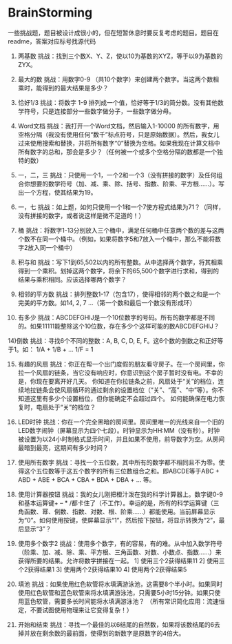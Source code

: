 BrainStorming
=============

一些挑战题，题目被设计成很小的，但在短暂休息时要反复考虑的题目。题目在readme，答案对应标号找源代码

1) 两基数
挑战：找到三个数X、Y、Z，使以10为基数的XYZ，等于以9为基数的ZYX。
3) 最大的数
挑战：用数字0-9 （共10个数字）来创建两个数字。当这两个数相乘时，能得到的最大结果是多少？

4) 恰好1/3
挑战：将数字 1-9 排列成一个值，恰好等于1/3的简分数。没有其他数学符号，只是连接部分一些数字做分子，一些数字做分母。

6) Word文档
挑战：我打开一个Word文档，然后输入1-10000 的所有数字，用空格分隔（我没有使用任何“数千”标点符号，只是原始数据）。然后，我女儿过来使用搜索和替换，并将所有数字“0”替换为空格。如果我现在计算文档中所有数字的总和，那会是多少？（任何被一个或多个空格分隔的数都是一个独特的数）

8) 一，二，三
挑战：只使用一个1，一个2和一个3（没有拼接的数字）及任何组合你想要的数学符号（加、减、乘、除、括号、指数、阶乘、平方根……）。写出一个方程，使其结果为19。

9) 一，七
挑战：如上题，如何只使用一个1和一个7使方程式结果为71？（同样，没有拼接的数字，或者说这样是微不足道的！）

10) 桶
挑战：将数字1-13分别放入三个桶中，满足任何桶中任意两个数的差与这两个数不在同一个桶中。（例如，如果将数字5和7放入一个桶中，那么不能将数字2放入同一个桶中）

11) 积与和
挑战：写下1到65,502以内的所有整数。从中选择两个数字，将其相乘得到一个乘积。划掉这两个数字，将余下的65,500个数字进行求和，得到的结果与乘积相同。应该选择哪两个数字？

12) 相邻的平方数
挑战：排列整数1-17（包含17），使得相邻的两个数之和是一个完美的平方数。如14, 2, 7 …（第一个数和最后一个数没有形成环）

13) 有多少
挑战：ABCDEFGHIJ是一个10位数字的号码。所有的数字都是不同的。如果11111能整除这个10位数，存在多少个这样可能的数ABCDEFGHIJ？

14)倒数
挑战：寻找6个不同的整数：A, B, C, D, E, F。这6个数的倒数之和正好等于1。如： 1/A + 1/B + … 1/F = 1

15) 有趣的风扇
挑战：你正在帮一个出门度假的朋友看守房子。在一个房间里，你拉一个风扇的链条，当它没有响应时，你意识到这个房子暂时没有电。不幸的是，你现在要离开好几天。
你知道在你拉链条之前，风扇处于“关”的档位，连续地拉链条会使风扇循环的通过剩余的设置档位（“关”、“高”、“中”等）。你不知道这里有多少个设置档位，但你能确定不会超过四个。
如何能确保在电力恢复时，电扇处于“关”的档位？

16) LED时钟
挑战：你在一个完全黑暗的房间里。房间里唯一的光线来自一个旧的LED数字闹钟（屏幕显示为四个七段）。时钟显示为HH:MM（没有秒）。时钟被设置为以24小时制格式显示时间，并且如果不使用，前导数字为空。从房间最暗到最亮，这期间有多少时间？

17) 使用所有数字
挑战：寻找一个五位数，其中所有的数字都不相同且不为零。使得这个五位数等于这五个数字的所有三位数组合之和。即ABCDE等于ABC + ABD + ABE + BCA + CBA + BDA + DBA + … 等。

18) 使用计算器按钮
挑战：我的女儿刚把橙汁泼在我的科学计算器上。数字键0-9和基本运算键+ – * /都卡住了（不工作）。幸运的是，所有的科学运算键（三角函数、幂、倒数、指数、对数、根、阶乘……）都能使用。当前屏幕显示为“0”。如何使用按键，使屏幕显示“1”，然后按下按钮，将显示转换为“2”，最后显示“3”？

19) 使用多个数字2
挑战：使用多个数字，有的容易，有的难。从中加入数学符号（阶乘、加、减、除、乘、平方根、三角函数、对数、小数点、指数……）来获得所要的结果。允许将数字拼接在一起。
1] 使用三个2获得结果11
2] 使用三个2获得结果1
3] 使用两个2获得结果10
4] 使用两个2获得结果5

20) 填池
挑战：如果使用红色软管将水填满游泳池，这需要8个半小时。如果同时使用红色软管和蓝色软管来将水填满游泳池，只需要5小时15分钟。如果只使用蓝色软管，需要多长时间能将水填满游泳池？
（所有常识简化应用：流速恒定，不要试图使用物理来让它变得复杂！）

21) 开始和结束
挑战：寻找一个最佳的以6结尾的自然数，如果将该数结尾的6去掉并放在剩余数的最前面，使得到的新数字是原数字的4倍大。
